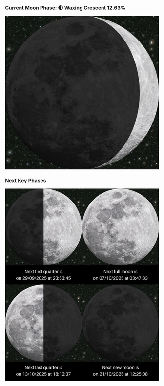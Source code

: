 ### Current Moon Phase: 🌒 Waxing Crescent 12.63%
![Moon Phase](moonphase.png)
### Next Key Phases
![Gallery](gallery.png)